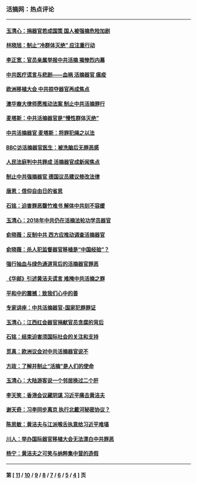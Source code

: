 ### 活摘网：热点评论
---
#### [玉清心：捐器官若成国策 国人被强摘危险加剧](../../pages/nf5879/n12802713.md?06020430) 
#### [林晓旭：制止“冷群体灭绝” 应注重行动](../../pages/nf5879/n12779736.md?06020430) 
#### [李正宽：官员亲属举报中共活摘 揭惨烈内幕](../../pages/nf5879/n12684490.md?06020430) 
#### [中共医疗谎言与悲剧——血祸 活摘器官 瘟疫](../../pages/nf5879/n12372103.md?06020430) 
#### [欧洲移植大会 中共掠夺器官再成焦点](../../pages/nf5879/n11538883.md?06020430) 
#### [澳华裔大律师愿推动法案 制止中共活摘罪行](../../pages/nf5879/n11377039.md?06020430) 
#### [麦塔斯：中共活摘器官是“慢性群体灭绝”](../../pages/nf5879/n11350529.md?06020430) 
#### [中共活摘器官 麦塔斯：将罪犯绳之以法](../../pages/nf5879/n11347973.md?06020430) 
#### [BBC访活摘器官医生：被洗脑后无罪恶感](../../pages/nf5879/n11335935.md?06020430) 
#### [人民法庭判中共罪成 活摘器官成新闻焦点](../../pages/nf5879/n11331578.md?06020430) 
#### [制止中共强摘器官 德国议员建议修改法律](../../pages/nf5879/n11249451.md?06020430) 
#### [唐恩：信仰自由日的省思](../../pages/nf5879/n11003525.md?06020430) 
#### [石铭：迫害罪恶罄竹难书  解体中共刻不容缓](../../pages/nf5879/n10942855.md?06020430) 
#### [玉清心：2018年中共仍在活摘法轮功学员器官](../../pages/nf5879/n10914646.md?06020430) 
#### [俞晓薇：反制中共 西方应推动调查活摘器官](../../pages/nf5879/n10794671.md?06020430) 
#### [俞晓薇：杀人犯监督器官移植是“中国经验”？](../../pages/nf5879/n10466427.md?06020430) 
#### [强行抽血与绿色通道背后的活摘器官罪恶](../../pages/nf5879/n10004708.md?06020430) 
#### [《华邮》引述黄洁夫谎言 难掩中共活摘之罪](../../pages/nf5879/n9642309.md?06020430) 
#### [平和中的震撼：致我们心中的善](../../pages/nf5879/n9021123.md?06020430) 
#### [专家讲座：中共活摘器官-国家犯罪罪证](../../pages/nf5879/n8828153.md?06020430) 
#### [玉清心：江西红会器官捐献官员贪腐的背后](../../pages/nf5879/n8522122.md?06020430) 
#### [石铭：结束迫害须国际社会的关注和支持](../../pages/nf5879/n8443497.md?06020430) 
#### [觅真：欧洲议会对中共活摘器官说不](../../pages/nf5879/n8337486.md?06020430) 
#### [方政：了解并制止“活摘”是人们的使命](../../pages/nf5879/n8329214.md?06020430) 
#### [玉清心：大陆游客说一个邻居换过二个肝](../../pages/nf5879/n8291404.md?06020430) 
#### [李天笑：香港会议藏阴谋 习近平痛击黄洁夫](../../pages/nf5879/n8241459.md?06020430) 
#### [谢天奇：习李同步离京 执行北戴河秘密协议？](../../pages/nf5879/n8230418.md?06020430) 
#### [陈思敏：黄洁夫与江派喉舌执意给习近平难堪](../../pages/nf5879/n8222166.md?06020430) 
#### [川人：举办国际器官移植大会无法漂白中共罪恶](../../pages/nf5879/n8221121.md?06020430) 
#### [杨宁：黄洁夫之可笑与纳粹集中营的造假](../../pages/nf5879/n8219897.md?06020430) 

---
#### 第 [ [11](./11.md?06020430) / [10](./10.md?06020430) / [9](./9.md?06020430) / [8](./8.md?06020430) / [7](./7.md?06020430) / [6](./6.md?06020430) / [5](./5.md?06020430) / [4](./4.md?06020430) ] 页
